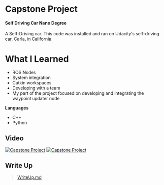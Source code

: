 # Capstone Project
#### Self Driving Car Nano Degree

A Self-Driving car. This code was installed and ran on Udacity's self-driving car, Carla, in California.

# What I Learned
- ROS Nodes
- System integration
- Catkin workspaces
- Developing with a team  
- My part of the project focused on developing and integrating the waypoint updater node

**Languages**
- C++
- Python


## Video
[![Capstone Project](http://img.youtube.com/vi/G9XtpxTCHbc/0.jpg)](https://youtu.be/G9XtpxTCHbc "Capstone -- Simulation")
[![Capstone Project](http://img.youtube.com/vi/z_1km-9PoaI/0.jpg)](https://youtu.be/z_1km-9PoaI "Capstone -- Live Track")

## Write Up
> [WriteUp.md](WriteUp.md)
